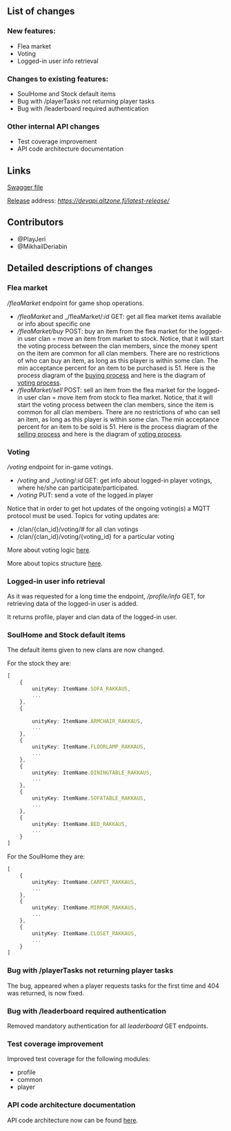 ## List of changes

### New features:

- Flea market
- Voting
- Logged-in user info retrieval

### Changes to existing features:

- SoulHome and Stock default items
- Bug with /playerTasks not returning player tasks
- Bug with /leaderboard required authentication

### Other internal API changes

- Test coverage improvement 
- API code architecture documentation


## Links

[Swagger file](https://github.com/Alt-Org/Altzone-Server/blob/dev/swagger/releases/23-12-2024-release.json)

[Release](https://devapi.altzone.fi/latest-release/) address: _https://devapi.altzone.fi/latest-release/_


## Contributors

- @PlayJeri
- @MikhailDeriabin


## Detailed descriptions of changes

### Flea market

_/fleaMarket_ endpoint for game shop operations.

- _/fleaMarket_ and _/fleaMarket/:_id_ GET: get all flea market items available or info about specific one
- _/fleaMarket/buy_ POST: buy an item from the flea market for the logged-in user clan = move an item from market to stock. 
  Notice, that it will start the voting process between the clan members, since the money spent on the item are common for all clan members.
  There are no restrictions of who can buy an item, as long as this player is within some clan.
  The min acceptance percent for an item to be purchased is 51.
  Here is the process diagram of the [buying process](https://github.com/Alt-Org/Altzone-Server/blob/dev/doc/img/flea_market/flea_market_items.svg) and here is the diagram of [voting process](https://github.com/Alt-Org/Altzone-Server/blob/dev/doc/img/voting/voting.svg).
- _/fleaMarket/sell_ POST: sell an item from the flea market for the logged-in user clan = move item from stock to flea market.
  Notice, that it will start the voting process between the clan members, since the item is common for all clan members.
  There are no restrictions of who can sell an item, as long as this player is within some clan.
  The min acceptance percent for an item to be sold is 51.
  Here is the process diagram of the [selling process](https://github.com/Alt-Org/Altzone-Server/blob/dev/doc/img/flea_market/flea_market_items.svg) and here is the diagram of [voting process](https://github.com/Alt-Org/Altzone-Server/blob/dev/doc/img/voting/voting.svg).

### Voting

_/voting_ endpoint for in-game votings.

- _/voting_ and _/voting/:_id_ GET: get info about logged-in player votings, where he/she can participate/participated.
- _/voting_ PUT: send a vote of the logged.in player

Notice that in order to get hot updates of the ongoing voting(s) a MQTT protocol must be used. Topics for voting updates are:
 - /clan/{clan_id}/voting/# for all clan votings
 - /clan/{clan_id}/voting/{voting_id} for a particular voting

More about voting logic [here](https://github.com/Alt-Org/Altzone-Server/blob/dev/doc/img/voting/voting.svg).

More about topics structure [here](https://github.com/Alt-Org/Altzone-Server/blob/dev/doc/img/notifications/mqtt_notifications_mechanism.svg).

### Logged-in user info retrieval

As it was requested for a long time the endpoint, _/profile/info_ GET, for retrieving data of the logged-in user is added.

It returns profile, player and clan data of the logged-in user.

### SoulHome and Stock default items

The default items given to new clans are now changed.

For the stock they are:

```ts
[
    {
        unityKey: ItemName.SOFA_RAKKAUS,
        ...
    },
    {
        
        unityKey: ItemName.ARMCHAIR_RAKKAUS,
        ...
    },
    {
        unityKey: ItemName.FLOORLAMP_RAKKAUS,
        ...
    },
    {
        unityKey: ItemName.DININGTABLE_RAKKAUS,
        ...
    },
    {
        unityKey: ItemName.SOFATABLE_RAKKAUS,
        ...
    },
    {
        unityKey: ItemName.BED_RAKKAUS,
        ...
    }
]
```

For the SoulHome they are:

```ts
[
    {
        unityKey: ItemName.CARPET_RAKKAUS,
        ...
    },
    {
        unityKey: ItemName.MIRROR_RAKKAUS,
        ...
    },
    {
        unityKey: ItemName.CLOSET_RAKKAUS,
        ...
    }
]
```

### Bug with /playerTasks not returning player tasks

The bug, appeared when a player requests tasks for the first time and 404 was returned, is now fixed.

### Bug with /leaderboard required authentication

Removed mandatory authentication for all _leaderboard_ GET endpoints.

### Test coverage improvement

Improved test coverage for the following modules:

- profile
- common
- player

### API code architecture documentation

API code architecture now can be found [here](https://github.com/Alt-Org/Altzone-Server/blob/dev/doc/img/architecture/api_modules.svg).